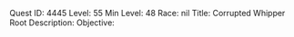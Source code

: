 Quest ID: 4445
Level: 55
Min Level: 48
Race: nil
Title: Corrupted Whipper Root
Description: 
Objective: 
